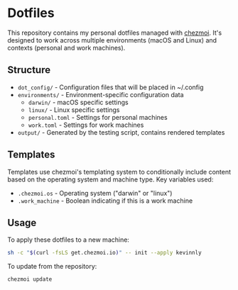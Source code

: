 # Dotfiles

This repository contains my personal dotfiles managed with [chezmoi](https://www.chezmoi.io/). It's designed to work across multiple environments (macOS and Linux) and contexts (personal and work machines).

## Structure

- `dot_config/` - Configuration files that will be placed in ~/.config
- `environments/` - Environment-specific configuration data
  - `darwin/` - macOS specific settings
  - `linux/` - Linux specific settings
  - `personal.toml` - Settings for personal machines
  - `work.toml` - Settings for work machines
- `output/` - Generated by the testing script, contains rendered templates

## Templates

Templates use chezmoi's templating system to conditionally include content based on the operating system and machine type. Key variables used:

- `.chezmoi.os` - Operating system ("darwin" or "linux")
- `.work_machine` - Boolean indicating if this is a work machine

## Usage

To apply these dotfiles to a new machine:

```bash
sh -c "$(curl -fsLS get.chezmoi.io)" -- init --apply kevinnly
```

To update from the repository:

```bash
chezmoi update
```

